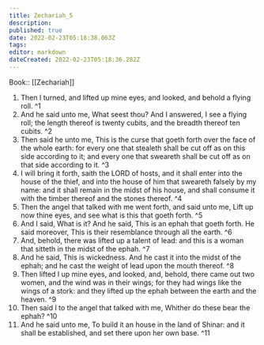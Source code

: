 ```yaml
---
title: Zechariah_5
description: 
published: true
date: 2022-02-23T05:18:38.063Z
tags: 
editor: markdown
dateCreated: 2022-02-23T05:18:36.282Z
---
```


 Book:: [[Zechariah]]
 1. Then I turned, and lifted up mine eyes, and looked, and behold a flying roll. ^1
 2. And he said unto me, What seest thou? And I answered, I see a flying roll; the length thereof is twenty cubits, and the breadth thereof ten cubits. ^2
 3. Then said he unto me, This is the curse that goeth forth over the face of the whole earth: for every one that stealeth shall be cut off as on this side according to it; and every one that sweareth shall be cut off as on that side according to it. ^3
 4. I will bring it forth, saith the LORD of hosts, and it shall enter into the house of the thief, and into the house of him that sweareth falsely by my name: and it shall remain in the midst of his house, and shall consume it with the timber thereof and the stones thereof. ^4
 5. Then the angel that talked with me went forth, and said unto me, Lift up now thine eyes, and see what is this that goeth forth. ^5
 6. And I said, What is it? And he said, This is an ephah that goeth forth. He said moreover, This is their resemblance through all the earth. ^6
 7. And, behold, there was lifted up a talent of lead: and this is a woman that sitteth in the midst of the ephah. ^7
 8. And he said, This is wickedness. And he cast it into the midst of the ephah; and he cast the weight of lead upon the mouth thereof. ^8
 9. Then lifted I up mine eyes, and looked, and, behold, there came out two women, and the wind was in their wings; for they had wings like the wings of a stork: and they lifted up the ephah between the earth and the heaven. ^9
 10. Then said I to the angel that talked with me, Whither do these bear the ephah? ^10
 11. And he said unto me, To build it an house in the land of Shinar: and it shall be established, and set there upon her own base. ^11
